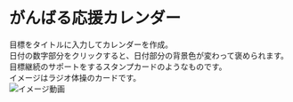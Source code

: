 # がんばる応援カレンダー

目標をタイトルに入力してカレンダーを作成。  
日付の数字部分をクリックすると、日付部分の背景色が変わって褒められます。  
目標継続のサポートをするスタンプカードのようなものです。  
イメージはラジオ体操のカードです。  
![イメージ動画](https://camo.githubusercontent.com/68f911b16ff4717b1a6571cf98d1ba69182041161c7f476e109814361a86c7b8/68747470733a2f2f6779617a6f2e636f6d2f3932383062376134326165336166366135616462393632633237616562613330)
